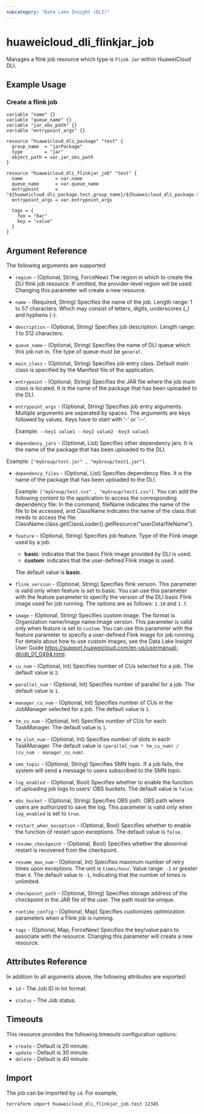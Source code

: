 ```yaml
---
subcategory: "Data Lake Insight (DLI)"
---
```


# huaweicloud_dli_flinkjar_job

Manages a flink job resource which type is `Flink Jar` within HuaweiCloud DLI.

## Example Usage

### Create a flink job

```hcl
variable "name" {}
variable "queue_name" {}
variable "jar_obs_path" {}
variable "entrypoint_args" {}

resource "huaweicloud_dli_package" "test" {
  group_name  = "jarPackage"
  type        = "jar"
  object_path = var.jar_obs_path
}

resource "huaweicloud_dli_flinkjar_job" "test" {
  name            = var.name
  queue_name      = var.queue_name
  entrypoint      = "${huaweicloud_dli_package.test.group_name}/${huaweicloud_dli_package.test.object_name}"
  entrypoint_args = var.entrypoint_args

  tags = {
    foo = "bar"
    key = "value"
  }
}

```

## Argument Reference

The following arguments are supported:

* `region` - (Optional, String, ForceNew) The region in which to create the DLI flink job resource. If omitted, the
  provider-level region will be used. Changing this parameter will create a new resource.

* `name` - (Required, String) Specifies the name of the job. Length range: 1 to 57 characters.
 Which may consist of letters, digits, underscores (_) and hyphens (-).

* `description` - (Optional, String) Specifies job description. Length range: 1 to 512 characters.

* `queue_name` - (Optional, String) Specifies the name of DLI queue which this job run in. The type of queue
 must be `general`.

* `main_class` - (Optional, String) Specifies job entry class. Default main class is specified by the Manifest file
 of the application.

* `entrypoint` - (Optional, String) Specifies the JAR file where the job main class is located. It is the name of the
 package that has been uploaded to the DLI.

* `entrypoint_args` - (Optional, String) Specifies job entry arguments. Multiple arguments are separated by spaces.
  The arguments are keys followed by values. Keys have to start with '-' or '--'.

  Example: `--key1 value1 --key2 value2 -key3 value3`

* `dependency_jars` - (Optional, List) Specifies other dependency jars. It is the name of the package that
 has been uploaded to the DLI.

 Example: `["myGroup/test.jar" , "myGroup/test1.jar"]`.

* `dependency_files` - (Optional, List) Specifies dependency files. It is the name of the package that has been
 uploaded to the DLI.
  
  Example: `["myGroup/test.cvs" , "myGroup/test1.csv"]`.
  You can add the following content to the application to access the corresponding dependency file: In the command,
  fileName indicates the name of the file to be accessed, and ClassName indicates the name of the class that needs to
  access the file: ClassName.class.getClassLoader().getResource("userData/fileName").

* `feature` - (Optional, String) Specifies job feature. Type of the Flink image used by a job.
  + **basic**: indicates that the basic Flink image provided by DLI is used.
  + **custom**: indicates that the user-defined Flink image is used.

  The default value is **basic**.
  
* `flink_version` - (Optional, String) Specifies flink version. This parameter is valid only when feature is set
 to basic. You can use this parameter with the feature parameter to specify the version of the DLI basic Flink image
 used for job running. The options are as follows: `1.10` and `1.7`.

* `image` - (Optional, String) Specifies custom image. The format is Organization name/Image name:Image version.
  This parameter is valid only when feature is set to `custom`. You can use this parameter with the feature parameter
  to specify a user-defined Flink image for job running. For details about how to use custom images, see the
  Data Lake Insight User Guide <https://support.huaweicloud.com/en-us/usermanual-dli/dli_01_0494.html>.
  
* `cu_num` - (Optional, Int) Specifies number of CUs selected for a job. The default value is `2`.

* `parallel_num` - (Optional, Int) Specifies number of parallel for a job. The default value is `1`.

* `manager_cu_num` - (Optional, Int) Specifies number of CUs in the JobManager selected for a job.
 The default value is `1`.
  
* `tm_cu_num` - (Optional, Int) Specifies number of CUs for each TaskManager. The default value is `1`.
  
* `tm_slot_num` - (Optional, Int) Specifies number of slots in each TaskManager.
 The default value is `(parallel_num * tm_cu_num) / (cu_num - manager_cu_num)`.

* `smn_topic` - (Optional, String) Specifies SMN topic. If a job fails, the system will send a message to users
  subscribed to the SMN topic.

* `log_enabled` - (Optional, Bool) Specifies whether to enable the function of uploading job logs to users' OBS buckets.
 The default value is `false`.

* `obs_bucket` - (Optional, String) Specifies OBS path. OBS path where users are authorized to save the log.
  This parameter is valid only when `log_enabled` is set to `true`.

* `restart_when_exception` - (Optional, Bool) Specifies whether to enable the function of restart upon exceptions.
 The default value is `false`.
  
* `resume_checkpoint` - (Optional, Bool) Specifies whether the abnormal restart is recovered from the checkpoint.
  
* `resume_max_num` - (Optional, Int) Specifies maximum number of retry times upon exceptions. The unit is
 `times/hour`. Value range: `-1` or greater than `0`. The default value is `-1`, indicating that the number of times is
 unlimited.

* `checkpoint_path` - (Optional, String) Specifies storage address of the checkpoint in the JAR file of the user.
 The path must be unique.

* `runtime_config` - (Optional, Map) Specifies customizes optimization parameters when a Flink job is running.

* `tags` - (Optional, Map, ForceNew) Specifies the key/value pairs to associate with the resource.
 Changing this parameter will create a new resource.

## Attributes Reference

In addition to all arguments above, the following attributes are exported:

* `id` - The Job ID in Int format.

* `status` - The Job status.

## Timeouts

This resource provides the following timeouts configuration options:

* `create` - Default is 20 minute.
* `update` - Default is 30 minute.
* `delete` - Default is 40 minute.

## Import

The job can be imported by `id`. For example,

```
terraform import huaweicloud_dli_flinkjar_job.test 12345
```
